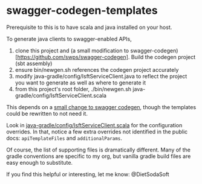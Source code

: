 swagger-codegen-templates
=========================
Prerequisite to this is to have scala and java installed on your host.

To generate java clients to swagger-enabled APIs, 
1. clone this project and (a small modification to swagger-codegen)[https://github.com/swps/swagger-codegen]. Build the codegen project (sbt assembly)
2. ensure bin/newgen.sh references the codegen project accurately
3. modify java-gradle/config/IsftServiceClient.java to reflect the project you want to generate as well as where to generate it
4. from this project's root folder, ./bin/newgen.sh java-gradle/config/IsftServiceClient.scala <url of swagger service>

This depends on a [small change to swagger codegen](https://github.com/swagger-api/swagger-codegen/pull/323), 
though the templates could be rewritten to not need it.

Look in [java-gradle/config/IsftServiceClient.scala](https://github.com/swps/swagger-codegen-templates/blob/master/java-gradle/config/IsftServiceClient.scala) for the configuration overrides.  In that, notice a few extra overrides not
identified in the public docs: `apiTemplateFiles` and `additionalParams`.

Of course, the list of supporting files is dramatically different.  Many of the gradle conventions are specific to my org,
but vanilla gradle build files are easy enough to substitute.

If you find this helpful or interesting, let me know: @DietSodaSoft
